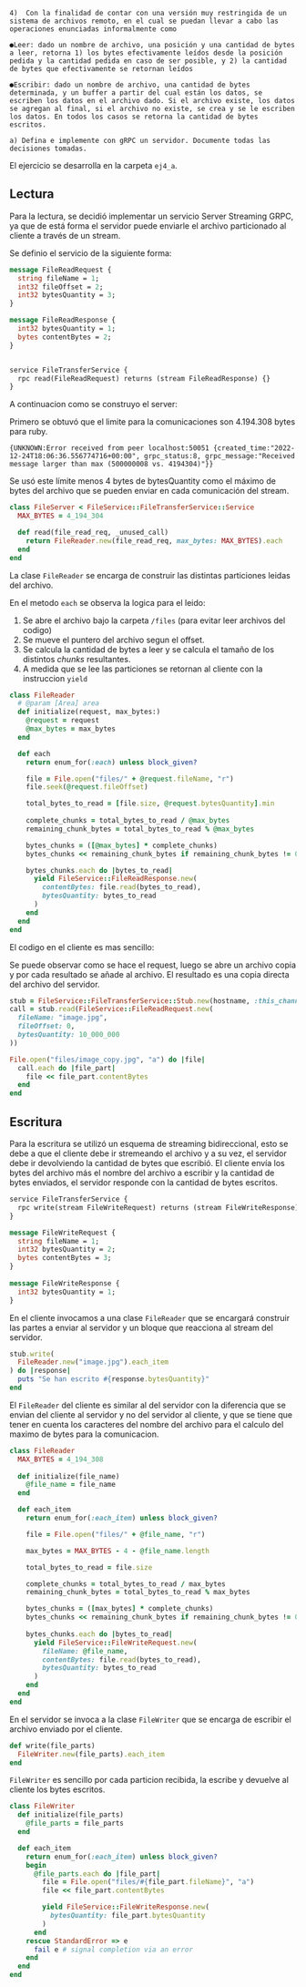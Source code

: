 ```
4)  Con la finalidad de contar con una versión muy restringida de un sistema de archivos remoto, en el cual se puedan llevar a cabo las operaciones enunciadas informalmente como

●Leer: dado un nombre de archivo, una posición y una cantidad de bytes a leer, retorna 1) los bytes efectivamente leídos desde la posición pedida y la cantidad pedida en caso de ser posible, y 2) la cantidad de bytes que efectivamente se retornan leídos

●Escribir: dado un nombre de archivo, una cantidad de bytes determinada, y un buffer a partir del cual están los datos, se escriben los datos en el archivo dado. Si el archivo existe, los datos se agregan al final, si el archivo no existe, se crea y se le escriben los datos. En todos los casos se retorna la cantidad de bytes escritos.

a) Defina e implemente con gRPC un servidor. Documente todas las decisiones tomadas.
```
El ejercicio se desarrolla en la carpeta `ej4_a`.


## Lectura

Para la lectura, se decidió implementar un servicio Server Streaming GRPC, ya que de está forma el servidor puede enviarle el archivo particionado al cliente a través de un stream.

Se definio el servicio de la siguiente forma:
```proto
message FileReadRequest {
  string fileName = 1;
  int32 fileOffset = 2;
  int32 bytesQuantity = 3;
}

message FileReadResponse {
  int32 bytesQuantity = 1;
  bytes contentBytes = 2;
}


service FileTransferService {
  rpc read(FileReadRequest) returns (stream FileReadResponse) {}
}
```

A continuacion como se construyo el server:

Primero se obtuvó que el limite para la comunicaciones son 4.194.308 bytes para ruby.
```
{UNKNOWN:Error received from peer localhost:50051 {created_time:"2022-12-24T18:06:36.556774716+00:00", grpc_status:8, grpc_message:"Received message larger than max (500000008 vs. 4194304)"}}
```

Se usó este límite menos 4 bytes de bytesQuantity como el máximo de bytes del archivo que se pueden enviar en cada comunicación del stream.
```ruby
class FileServer < FileService::FileTransferService::Service
  MAX_BYTES = 4_194_304

  def read(file_read_req, _unused_call)
    return FileReader.new(file_read_req, max_bytes: MAX_BYTES).each
  end
end
```

La clase `FileReader` se encarga de construir las distintas particiones leidas del archivo.

En el metodo `each` se observa la logica para el leido: 
1. Se abre el archivo bajo la carpeta `/files` (para evitar leer archivos del codigo)
2. Se mueve el puntero del archivo segun el offset.
3. Se calcula la cantidad de bytes a leer y se calcula el tamaño de los distintos *chunks* resultantes.
4. A medida que se lee las particiones se retornan al cliente con la instruccion `yield`
```ruby
class FileReader
  # @param [Area] area
  def initialize(request, max_bytes:)
    @request = request
    @max_bytes = max_bytes
  end

  def each
    return enum_for(:each) unless block_given?

    file = File.open("files/" + @request.fileName, "r")
    file.seek(@request.fileOffset)

    total_bytes_to_read = [file.size, @request.bytesQuantity].min
    
    complete_chunks = total_bytes_to_read / @max_bytes
    remaining_chunk_bytes = total_bytes_to_read % @max_bytes

    bytes_chunks = ([@max_bytes] * complete_chunks) 
    bytes_chunks << remaining_chunk_bytes if remaining_chunk_bytes != 0

    bytes_chunks.each do |bytes_to_read|
      yield FileService::FileReadResponse.new(
        contentBytes: file.read(bytes_to_read),
        bytesQuantity: bytes_to_read
      )
    end
  end
end
```

El codigo en el cliente es mas sencillo:

Se puede observar como se hace el request, luego se abre un archivo copia y por cada resultado se añade al archivo.
El resultado es una copia directa del archivo del servidor.
```ruby
stub = FileService::FileTransferService::Stub.new(hostname, :this_channel_is_insecure)
call = stub.read(FileService::FileReadRequest.new(
  fileName: "image.jpg",
  fileOffset: 0,
  bytesQuantity: 10_000_000
))

File.open("files/image_copy.jpg", "a") do |file|
  call.each do |file_part|
    file << file_part.contentBytes
  end
end
```

## Escritura

Para la escritura se utilizó un esquema de streaming bidireccional, esto se debe a que el cliente debe ir stremeando el archivo y a su vez, el servidor debe ir devolviendo la cantidad de bytes que escribió. El cliente envía los bytes del archivo más el nombre del archivo a escribir y la cantidad de bytes enviados, el servidor responde con la cantidad de bytes escritos.

```proto
service FileTransferService {
  rpc write(stream FileWriteRequest) returns (stream FileWriteResponse) {}
}

message FileWriteRequest {
  string fileName = 1;
  int32 bytesQuantity = 2;
  bytes contentBytes = 3;
}
 
message FileWriteResponse {
  int32 bytesQuantity = 1;
}
```

En el cliente invocamos a una clase `FileReader` que se encargará construir las partes a enviar al servidor y un bloque que reacciona al stream del servidor. 
```ruby
stub.write(
  FileReader.new("image.jpg").each_item
) do |response|
  puts "Se han escrito #{response.bytesQuantity}"
end
```

El `FileReader` del cliente es similar al del servidor con la diferencia que se envian del cliente al servidor y no del servidor al cliente, y que se tiene que tener en cuenta los caracteres del nombre del archivo para el calculo del maximo de bytes para la comunicacion.
```ruby
class FileReader
  MAX_BYTES = 4_194_308
  
  def initialize(file_name)
    @file_name = file_name
  end

  def each_item
    return enum_for(:each_item) unless block_given?

    file = File.open("files/" + @file_name, "r")

    max_bytes = MAX_BYTES - 4 - @file_name.length

    total_bytes_to_read = file.size

    complete_chunks = total_bytes_to_read / max_bytes
    remaining_chunk_bytes = total_bytes_to_read % max_bytes

    bytes_chunks = ([max_bytes] * complete_chunks) 
    bytes_chunks << remaining_chunk_bytes if remaining_chunk_bytes != 0
    
    bytes_chunks.each do |bytes_to_read|
      yield FileService::FileWriteRequest.new(
        fileName: @file_name,
        contentBytes: file.read(bytes_to_read),
        bytesQuantity: bytes_to_read
      )
    end
  end
end
```


En el servidor se invoca a la clase `FileWriter` que se encarga de escribir el archivo enviado por el cliente.
```ruby
def write(file_parts)
  FileWriter.new(file_parts).each_item
end
```

`FileWriter` es sencillo por cada particion recibida, la escribe y devuelve al cliente los bytes escritos.
```ruby
class FileWriter
  def initialize(file_parts)
    @file_parts = file_parts
  end

  def each_item
    return enum_for(:each_item) unless block_given?
    begin
      @file_parts.each do |file_part|
        file = File.open("files/#{file_part.fileName}", "a")
        file << file_part.contentBytes

        yield FileService::FileWriteResponse.new(
          bytesQuantity: file_part.bytesQuantity
        )
      end
    rescue StandardError => e
      fail e # signal completion via an error
    end
  end
end
```
